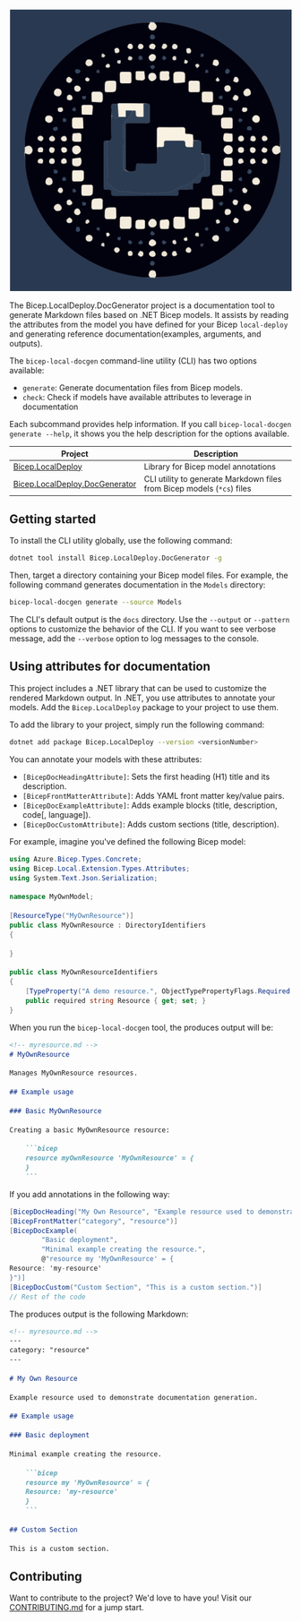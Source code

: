 
<!-- markdownlint-disable MD041 -->
![Bicep.LocalDeploy.DocGenerator](./banner.svg)

The Bicep.LocalDeploy.DocGenerator project is a documentation tool to generate
Markdown files based on .NET Bicep models. It assists by reading the attributes
from the model you have defined for your Bicep `local-deploy` and generating
reference documentation(examples, arguments, and outputs).

The `bicep-local-docgen` command-line utility (CLI) has two options
available:

- `generate`: Generate documentation files from Bicep models.
- `check`: Check if models have available attributes to leverage in documentation

Each subcommand provides help information. If you call
`bicep-local-docgen generate --help`, it shows you the help
description for the options available.

| Project                              | Description                                                            |
|--------------------------------------|------------------------------------------------------------------------|
| [Bicep.LocalDeploy][00]              | Library for Bicep model annotations                                    |
| [Bicep.LocalDeploy.DocGenerator][01] | CLI utility to generate Markdown files from Bicep models (`*cs`) files |

## Getting started

To install the CLI utility globally, use the following command:

```bash
dotnet tool install Bicep.LocalDeploy.DocGenerator -g
```

Then, target a directory containing your Bicep model files. For example,
the following command generates documentation in the `Models` directory:

```bash
bicep-local-docgen generate --source Models
```

The CLI's default output is the `docs` directory. Use the `--output`
or `--pattern` options to customize the behavior of the CLI. If you
want to see verbose message, add the `--verbose` option to log messages
to the console.

## Using attributes for documentation

This project includes a .NET library that can be used to customize
the rendered Markdown output. In .NET, you use attributes to annotate
your models. Add the `Bicep.LocalDeploy` package to your project to use them.

To add the library to your project, simply run the following command:

```bash
dotnet add package Bicep.LocalDeploy --version <versionNumber>
```

You can annotate your models with these attributes:

- `[BicepDocHeadingAttribute]`: Sets the first heading (H1) title and its description.
- `[BicepFrontMatterAttribute]`: Adds YAML front matter key/value pairs.
- `[BicepDocExampleAttribute]`: Adds example blocks (title, description, code[, language]).
- `[BicepDocCustomAttribute]`: Adds custom sections (title, description).

For example, imagine you've defined the following Bicep model:

```csharp
using Azure.Bicep.Types.Concrete;
using Bicep.Local.Extension.Types.Attributes;
using System.Text.Json.Serialization;

namespace MyOwnModel;

[ResourceType("MyOwnResource")]
public class MyOwnResource : DirectoryIdentifiers
{

}

public class MyOwnResourceIdentifiers
{
    [TypeProperty("A demo resource.", ObjectTypePropertyFlags.Required | ObjectTypePropertyFlags.Identifier)]
    public required string Resource { get; set; }
}
```

When you run the `bicep-local-docgen` tool, the produces output will be:

```markdown
<!-- myresource.md -->
# MyOwnResource

Manages MyOwnResource resources.

## Example usage

### Basic MyOwnResource

Creating a basic MyOwnResource resource:

    ```bicep
    resource myOwnResource 'MyOwnResource' = {
    }
    ```
```

If you add annotations in the following way:

```csharp
[BicepDocHeading("My Own Resource", "Example resource used to demonstrate documentation generation.")]
[BicepFrontMatter("category", "resource")]
[BicepDocExample(
        "Basic deployment",
        "Minimal example creating the resource.",
        @"resource my 'MyOwnResource' = {
Resource: 'my-resource'
}")]
[BicepDocCustom("Custom Section", "This is a custom section.")]
// Rest of the code
```

The produces output is the following Markdown:

```markdown
<!-- myresource.md -->
---
category: "resource"
---

# My Own Resource

Example resource used to demonstrate documentation generation.

## Example usage

### Basic deployment

Minimal example creating the resource.

    ```bicep
    resource my 'MyOwnResource' = {
    Resource: 'my-resource'
    }
    ```

## Custom Section

This is a custom section.
```

## Contributing

Want to contribute to the project? We'd love to have you! Visit our [CONTRIBUTING.md][02]
for a jump start.

<!-- Link reference definitions -->
[00]: https://www.nuget.org/packages/Bicep.LocalDeploy
[01]: https://www.nuget.org/packages/Bicep.LocalDeploy.DocGenerator
[02]: CONTRIBUTING.md
